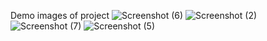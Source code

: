 Demo images of project
![Screenshot (6)](https://github.com/Mayurchou/Gameproject-rock-paper-scissor/assets/108649101/b9eaff30-777e-4768-a8e0-8b0728eb085e)
![Screenshot (2)](https://github.com/Mayurchou/Gameproject-rock-paper-scissor/assets/108649101/c0c20220-fe1f-4dc9-b820-17c84a685e76)
![Screenshot (7)](https://github.com/Mayurchou/Gameproject-rock-paper-scissor/assets/108649101/582baebe-4d89-48e0-aafe-5a271d09ef8e)
![Screenshot (5)](https://github.com/Mayurchou/Gameproject-rock-paper-scissor/assets/108649101/dfa8e66b-8ca3-4913-a168-2785645594fa)
